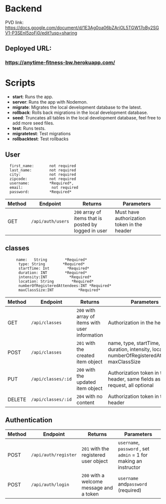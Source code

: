 # Backend
PVD link: https://docs.google.com/document/d/1E3Ag0oa06bZAriOL5TGW17oBy2SGV1-P3SEnl5zoFi0/edit?usp=sharing

## Deployed URL:
### https://anytime-fitness-bw.herokuapp.com/

# Scripts

- **start**: Runs the app.
- **server**: Runs the app with Nodemon.
- **migrate**: Migrates the local development database to the latest.
- **rollback**: Rolls back migrations in the local development database.
- **seed**: Truncates all tables in the local development database, feel free to add more seed files.
- **test**: Runs tests.
- **migratetest**: Test migrations
- **rollbacktest**: Test rollbacks

## User
      first_name:       not required
      last_name:        not required
      city:             not required
      zipcode:          not required
      username:         *Required*,
      email:             not required
      password:         *Required*


| Method | Endpoint                                  | Returns                                                         | Parameters                                                                                                     |
| ------ | ----------------------------------------- | --------------------------------------------------------------- | -------------------------------------------------------------------------------------------------------------- |
| GET    | `/api/auth/users`                 | `200` array of items that is posted by logged in user           | Must have authorization token in the header                                                                              |


## classes

         name:   String        *Required*
          type: String        *Required*
          startTime: Int        *Required*
          duration: INT        *Required*
          intensity:INT          *Required*
          location: String        *Required*
          numberOfRegisteredAttendees:INT *Required*
          maxClassSize:INT           *Required*

| Method | Endpoint         | Returns                                         | Parameters                                                                                                                                           |
| ------ | ---------------- | ----------------------------------------------- | ---------------------------------------------------------------------------------------------------------------------------------------------------- |
| GET    | `/api/classes`     | `200` with array of items with user information | Authorization in the header
| POST   | `/api/classes`     | `201` with the created item object              | name, type, startTime, duration, intensity, location, numberOfRegisteredAttendees, maxClassSize
| PUT  | `/api/classes/:id` | `200` with the updated item object              | Authorization token in the header, same fields as POST request, all optional                                                                         |
| DELETE | `/api/classes/:id` | `204` with no content                           | Authorization token in the header                                                                                                                    |

## Authentication

| Method | Endpoint        | Returns                                  | Parameters                                                                                                                               |
| ------ | --------------- | ---------------------------------------- | ---------------------------------------------------------------------------------------------------------------------------------------- |
| POST   | `/api/auth/register` | `201` with the registered user object    | `username`, `password` , set `admin` = 1 for making an instructor
| POST   | `/api/auth/login`    | `200` with a welcome message and a token | `username` and`password` (required)
